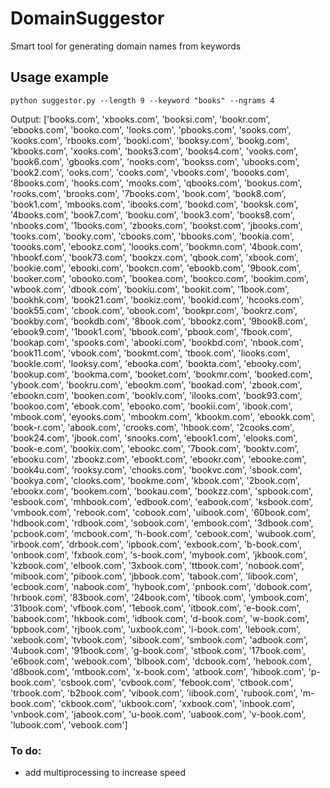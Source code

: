 # DomainSuggestor
Smart tool for generating domain names from keywords

## Usage example
    python suggestor.py --length 9 --keyword "books" --ngrams 4
Output:
    ['books.com', 'xbooks.com', 'booksi.com', 'bookr.com', 'ebooks.com', 'booko.com', 'looks.com', 'pbooks.com', 'sooks.com', 'kooks.com', 'rbooks.com', 'booki.com', 'booksy.com', 'bookg.com', 'kbooks.com', 'xooks.com', 'books3.com', 'books4.com', 'vooks.com', 'book6.com', 'gbooks.com', 'nooks.com', 'bookss.com', 'ubooks.com', 'book2.com', 'ooks.com', 'cooks.com', 'vbooks.com', 'boooks.com', '8books.com', 'hooks.com', 'mooks.com', 'qbooks.com', 'bookus.com', 'rooks.com', 'brooks.com', '7books.com', 'book.com', 'book8.com', 'book1.com', 'mbooks.com', 'ibooks.com', 'bookd.com', 'booksk.com', '4books.com', 'book7.com', 'booku.com', 'book3.com', 'books8.com', 'nbooks.com', '1books.com', 'zbooks.com', 'bookst.com', 'jbooks.com', 'tooks.com', 'booky.com', 'cbooks.com', 'bbooks.com', 'bookia.com', 'toooks.com', 'ebookz.com', 'loooks.com', 'bookmn.com', '4book.com', 'hbookf.com', 'book73.com', 'bookzx.com', 'qbook.com', 'xbook.com', 'bookie.com', 'ebooki.com', 'bookcn.com', 'ebookb.com', '9book.com', 'booker.com', 'obooko.com', 'bookea.com', 'bookco.com', 'bookim.com', 'wbook.com', 'dbook.com', 'bookiu.com', 'bookit.com', '1book.com', 'bookhk.com', 'book21.com', 'bookiz.com', 'bookid.com', 'hcooks.com', 'book55.com', 'cbook.com', 'obook.com', 'bookpr.com', 'bookrz.com', 'bookby.com', 'bookdb.com', '8book.com', 'bbookz.com', '9book8.com', 'ebook9.com', '1book1.com', 'bbook.com', 'pbook.com', 'fbook.com', 'bookap.com', 'spooks.com', 'abooki.com', 'bookbd.com', 'nbook.com', 'book11.com', 'vbook.com', 'bookmt.com', 'tbook.com', 'liooks.com', 'bookle.com', 'looksy.com', 'ebooka.com', 'bookta.com', 'ebooky.com', 'bookup.com', 'bookma.com', 'booket.com', 'bookmr.com', 'booked.com', 'ybook.com', 'bookru.com', 'ebookm.com', 'bookad.com', 'zbook.com', 'ebookn.com', 'booken.com', 'booklv.com', 'ilooks.com', 'book93.com', 'bookoo.com', 'ebook.com', 'ebooko.com', 'bookii.com', 'ibook.com', 'mbook.com', 'eyooks.com', 'mbookm.com', 'kbookm.com', 'ebookk.com', 'book-r.com', 'abook.com', 'crooks.com', 'hbook.com', '2cooks.com', 'book24.com', 'jbook.com', 'snooks.com', 'ebook1.com', 'elooks.com', 'book-e.com', 'bookix.com', 'ebookc.com', '7book.com', 'booktv.com', 'ebooku.com', 'zbookz.com', 'ebookt.com', 'ebookr.com', 'ebooke.com', 'book4u.com', 'rooksy.com', 'chooks.com', 'bookvc.com', 'sbook.com', 'bookya.com', 'clooks.com', 'bookme.com', 'kbook.com', '2book.com', 'ebookx.com', 'bookem.com', 'bookau.com', 'bookzz.com', 'spbook.com', 'esbook.com', 'mhbook.com', 'edbook.com', 'eabook.com', 'ksbook.com', 'vmbook.com', 'rebook.com', 'cobook.com', 'uibook.com', '60book.com', 'hdbook.com', 'rdbook.com', 'sobook.com', 'embook.com', '3dbook.com', 'pcbook.com', 'mcbook.com', 'h-book.com', 'cebook.com', 'wubook.com', 'irbook.com', 'drbook.com', 'ipbook.com', 'exbook.com', 'b-book.com', 'onbook.com', 'fxbook.com', 's-book.com', 'mybook.com', 'jkbook.com', 'kzbook.com', 'elbook.com', '3xbook.com', 'ttbook.com', 'nobook.com', 'mibook.com', 'pibook.com', 'jbbook.com', 'tabook.com', 'libook.com', 'ecbook.com', 'nabook.com', 'hybook.com', 'pnbook.com', 'dobook.com', 'hrbook.com', '83book.com', '24book.com', 'tibook.com', 'ymbook.com', '31book.com', 'vfbook.com', '1ebook.com', 'itbook.com', 'e-book.com', 'babook.com', 'hkbook.com', 'idbook.com', 'd-book.com', 'w-book.com', 'bpbook.com', 'rjbook.com', 'uxbook.com', 'i-book.com', 'lebook.com', 'xebook.com', 'tvbook.com', 'sibook.com', 'smbook.com', 'adbook.com', '4ubook.com', '91book.com', 'g-book.com', 'stbook.com', '17book.com', 'e6book.com', 'webook.com', 'blbook.com', 'dcbook.com', 'hebook.com', 'd8book.com', 'mtbook.com', 'x-book.com', 'atbook.com', 'hibook.com', 'p-book.com', 'csbook.com', 'cvbook.com', 'febook.com', 'ctbook.com', 'trbook.com', 'b2book.com', 'vibook.com', 'iibook.com', 'rubook.com', 'm-book.com', 'ckbook.com', 'ukbook.com', 'xxbook.com', 'inbook.com', 'vnbook.com', 'jabook.com', 'u-book.com', 'uabook.com', 'v-book.com', 'lubook.com', 'vebook.com']

    
### To do:
- add multiprocessing to increase speed

